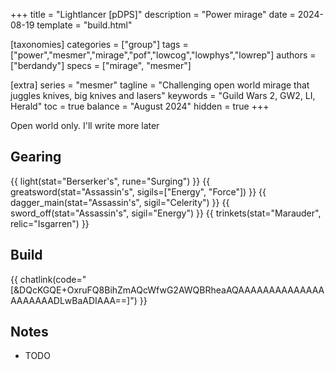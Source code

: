 +++
title = "Lightlancer [pDPS]"
description = "Power mirage"
date = 2024-08-19
template = "build.html"

[taxonomies]
categories = ["group"]
tags = ["power","mesmer","mirage","pof","lowcog","lowphys","lowrep"]
authors = ["berdandy"]
specs = ["mirage", "mesmer"]

[extra]
series = "mesmer"
tagline = "Challenging open world mirage that juggles knives, big knives and lasers"
keywords = "Guild Wars 2, GW2, LI, Herald"
toc = true
balance = "August 2024"
hidden = true
+++

Open world only. I'll write more later

## Gearing

{{ light(stat="Berserker's", rune="Surging") }}
{{ greatsword(stat="Assassin's", sigils=["Energy", "Force"]) }}
{{ dagger_main(stat="Assassin's", sigil="Celerity") }}
{{ sword_off(stat="Assassin's", sigil="Energy") }}
{{ trinkets(stat="Marauder", relic="Isgarren") }}

## Build

{{ chatlink(code="[&DQcKGQE+OxruFQ8BihZmAQcWfwG2AWQBRheaAQAAAAAAAAAAAAAAAAAAAAADLwBaADIAAA==]") }}

## Notes

- TODO
